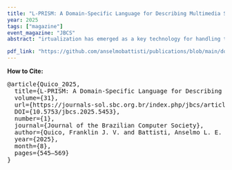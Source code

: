 ```yaml
---
title: "L-PRISM: A Domain-Specific Language for Describing Multimedia Service Function Chains"
year: 2025
tags: ["magazine"]
event_magazine: "JBCS"
abstract: "irtualization has emerged as a key technology for handling the complexity of heterogeneous environments, such as the Internet of Things (IoT) and multimedia systems. In this context, multimedia sensors represent an important data source that contributes to the development of the Internet of Media Things (IoMT) paradigm. Using the concepts of virtualization and IoMT, a multimedia Virtual Network Function (multimedia VNF) has been introduced to encapsulate virtualized devices and software components for processing multimedia streams. Frequently, multimedia streams require a sequence of processing steps, forming what is known as multimedia Service Function Chains (multimedia SFCs). With the advancement of technologies like augmented reality and autonomous vehicles, which require processing complex multimedia streams, often handled by multimedia SFCs, the deployment continues to be highly challenging. Currently, the execution of multimedia SFCs is performed by creating and binding components individually, requiring manual configuration and low-level integration. This increases the development time and probability of errors. Moreover, existing approaches lack a standardized mechanism for describing multimedia SFCs, resulting in ad hoc solutions with low interoperability. Despite the importance of describing multimedia SFCs, there has been limited research on this topic. To bridge this gap, we propose a novel metamodel named M-PRISM, designed to serve as the conceptual foundation for describing multimedia stream processing. Using this metamodel, we create a new Domain-Specific Language (DSL) named L-PRISM, tailored to describe multimedia SFCs. Additionally, we introduce a novel architecture for executing multimedia SFCs, demonstrated through a Proof-of-Concept (PoC) which follows the proposed architecture and executes multimedia SFCs described in L-PRISM. Our approach was evaluated through experiments with software developers, focusing on aspects such as expressiveness, ease of adoption, and reduction of configuration complexity. In the experiments we adopted the Goal Question Metric (GQM), Technology Acceptance Model (TAM) and Cognitive Dimensions of Notations (CDN) approaches, and the results indicate that L-PRISM and its PoC facilitate the definition and deployment of multimedia SFCs based on multimedia VNFs."

pdf_link: "https://github.com/anselmobattisti/publications/blob/main/docs/2025/JBCS/jbcs-article.pdf"
---
```


<strong>How to Cite:</strong>

<pre>
@article{Quico_2025, 
  title={L-PRISM: A Domain-Specific Language for Describing Multimedia Service Function Chains}, 
  volume={31}, 
  url={https://journals-sol.sbc.org.br/index.php/jbcs/article/view/5453}, 
  DOI={10.5753/jbcs.2025.5453}, 
  number={1}, 
  journal={Journal of the Brazilian Computer Society}, 
  author={Quico, Franklin J. V. and Battisti, Anselmo L. E. and Muchaluat-Saade, Débora and Delicato, Flavia C.}, 
  year={2025}, 
  month={8}, 
  pages={545–569}
}
</pre>